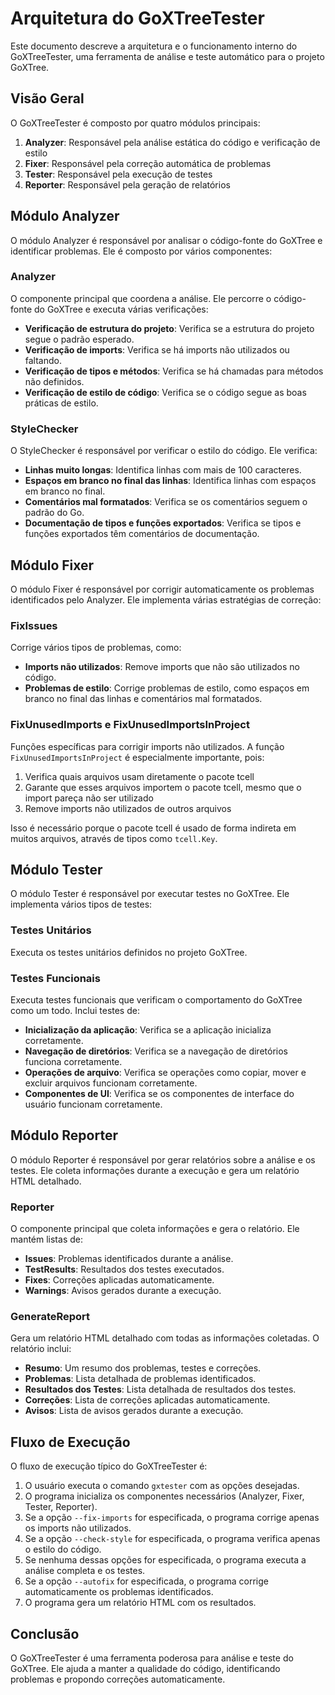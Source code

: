 # Arquitetura do GoXTreeTester

Este documento descreve a arquitetura e o funcionamento interno do GoXTreeTester, uma ferramenta de análise e teste automático para o projeto GoXTree.

## Visão Geral

O GoXTreeTester é composto por quatro módulos principais:

1. **Analyzer**: Responsável pela análise estática do código e verificação de estilo
2. **Fixer**: Responsável pela correção automática de problemas
3. **Tester**: Responsável pela execução de testes
4. **Reporter**: Responsável pela geração de relatórios

## Módulo Analyzer

O módulo Analyzer é responsável por analisar o código-fonte do GoXTree e identificar problemas. Ele é composto por vários componentes:

### Analyzer

O componente principal que coordena a análise. Ele percorre o código-fonte do GoXTree e executa várias verificações:

- **Verificação de estrutura do projeto**: Verifica se a estrutura do projeto segue o padrão esperado.
- **Verificação de imports**: Verifica se há imports não utilizados ou faltando.
- **Verificação de tipos e métodos**: Verifica se há chamadas para métodos não definidos.
- **Verificação de estilo de código**: Verifica se o código segue as boas práticas de estilo.

### StyleChecker

O StyleChecker é responsável por verificar o estilo do código. Ele verifica:

- **Linhas muito longas**: Identifica linhas com mais de 100 caracteres.
- **Espaços em branco no final das linhas**: Identifica linhas com espaços em branco no final.
- **Comentários mal formatados**: Verifica se os comentários seguem o padrão do Go.
- **Documentação de tipos e funções exportados**: Verifica se tipos e funções exportados têm comentários de documentação.

## Módulo Fixer

O módulo Fixer é responsável por corrigir automaticamente os problemas identificados pelo Analyzer. Ele implementa várias estratégias de correção:

### FixIssues

Corrige vários tipos de problemas, como:

- **Imports não utilizados**: Remove imports que não são utilizados no código.
- **Problemas de estilo**: Corrige problemas de estilo, como espaços em branco no final das linhas e comentários mal formatados.

### FixUnusedImports e FixUnusedImportsInProject

Funções específicas para corrigir imports não utilizados. A função `FixUnusedImportsInProject` é especialmente importante, pois:

1. Verifica quais arquivos usam diretamente o pacote tcell
2. Garante que esses arquivos importem o pacote tcell, mesmo que o import pareça não ser utilizado
3. Remove imports não utilizados de outros arquivos

Isso é necessário porque o pacote tcell é usado de forma indireta em muitos arquivos, através de tipos como `tcell.Key`.

## Módulo Tester

O módulo Tester é responsável por executar testes no GoXTree. Ele implementa vários tipos de testes:

### Testes Unitários

Executa os testes unitários definidos no projeto GoXTree.

### Testes Funcionais

Executa testes funcionais que verificam o comportamento do GoXTree como um todo. Inclui testes de:

- **Inicialização da aplicação**: Verifica se a aplicação inicializa corretamente.
- **Navegação de diretórios**: Verifica se a navegação de diretórios funciona corretamente.
- **Operações de arquivo**: Verifica se operações como copiar, mover e excluir arquivos funcionam corretamente.
- **Componentes de UI**: Verifica se os componentes de interface do usuário funcionam corretamente.

## Módulo Reporter

O módulo Reporter é responsável por gerar relatórios sobre a análise e os testes. Ele coleta informações durante a execução e gera um relatório HTML detalhado.

### Reporter

O componente principal que coleta informações e gera o relatório. Ele mantém listas de:

- **Issues**: Problemas identificados durante a análise.
- **TestResults**: Resultados dos testes executados.
- **Fixes**: Correções aplicadas automaticamente.
- **Warnings**: Avisos gerados durante a execução.

### GenerateReport

Gera um relatório HTML detalhado com todas as informações coletadas. O relatório inclui:

- **Resumo**: Um resumo dos problemas, testes e correções.
- **Problemas**: Lista detalhada de problemas identificados.
- **Resultados dos Testes**: Lista detalhada de resultados dos testes.
- **Correções**: Lista de correções aplicadas automaticamente.
- **Avisos**: Lista de avisos gerados durante a execução.

## Fluxo de Execução

O fluxo de execução típico do GoXTreeTester é:

1. O usuário executa o comando `gxtester` com as opções desejadas.
2. O programa inicializa os componentes necessários (Analyzer, Fixer, Tester, Reporter).
3. Se a opção `--fix-imports` for especificada, o programa corrige apenas os imports não utilizados.
4. Se a opção `--check-style` for especificada, o programa verifica apenas o estilo do código.
5. Se nenhuma dessas opções for especificada, o programa executa a análise completa e os testes.
6. Se a opção `--autofix` for especificada, o programa corrige automaticamente os problemas identificados.
7. O programa gera um relatório HTML com os resultados.

## Conclusão

O GoXTreeTester é uma ferramenta poderosa para análise e teste do GoXTree. Ele ajuda a manter a qualidade do código, identificando problemas e propondo correções automaticamente.
